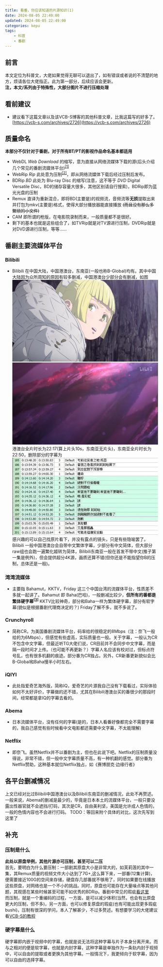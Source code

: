 ```yaml
---
title: 看番，你应该知道的片源知识(1)
date: 2024-08-05 22:49:00
updated: 2024-08-05 22:49:00
categories: kepu
tags: 
    - 科普
    - 番剧
---
```


## 前言
本文定位为科普文，大佬如果觉得无聊可以退出了，如有错误或者说的不清楚的地方，烦请各位大佬指正。此为第一部分，后续应该会更新。  
**注，本文/系列由于特殊性，大部分图片不进行压缩处理**
## 看前建议
- 建议看下这篇文章以及该VCB-S博客的其他科普文章，比我这篇写的好多了。[https://vcb-s.com/archives/2726](https://vcb-s.com/archives/2726)

## 质量命名
**本部分不仅针对于番剧，对于所有BT/PT的影视作品命名基本都适用**
- WebDL *Web Download* 的缩写，意为直接从网络流媒体下载的源(后头介绍几个常见的番剧流媒体平台)<sup>[[1]](./#番剧主要流媒体平台)</sup>
- WebRip *Rip* 此处意为压制<sup>[[2]](./#压制是什么)</sup>，即从网络流媒体下载后经过压制后发布。
- BDRip *BD* 此处为 Blu-ray Disc 的缩写(注意，这不等于 *DVD* Digital Versatile Disc，BD的储存容量大很多，其他区别请自行搜索)，BDRip即为蓝光光盘的压制
- Remux 直译为重新混合，即将BD(主要是)的视频流，音频流等**无损**提取出来并打包为mkv(主要是)格式，使得大部分播放器能直接播放 ~~(而且没有那么多繁琐的小文件)~~
- CAM 即所谓的枪版，在电影院录制而来，一般质量都不是很好。
- 剩下的基本也就是这些组合了，如TVRip就是对TV源进行压制，DVDRip就是对DVD源进行压制，等等……
## 番剧主要流媒体平台
### Bilibili
- Bilibili 在中国大陆，中国港澳台，东南亚(一般也称B-Global)均有。其中中国大陆因为众所周知的原因有较多删减，中国港澳台少部分会有删减，如图
![Bilibili东南亚](../images/anime-release-groups/大雪海的卡纳.S01E03.Bilibili东南亚.001415.png) ![Bilibili港澳台](../images/anime-release-groups/大雪海的卡纳.S01E03.Bilibili港澳台.001415.png) 
港澳台全片时长为22:17(算上片头10s，东南亚无片头)，东南亚全片时长为22:50，删除部分的字幕为
![转自Bahamut论坛](../images/anime-release-groups/1.webp)
感兴趣的可以自己找原片看下，并没有露点的镜头，只是有些隐喻罢了。
Bilibili 一般中国港澳台会自带中文繁体字幕，少部分有中文简体，但大部分raw组也会跑一遍繁化姬转为简体，Bilibili东南亚一般在首发不带中文(推子第一集是例外)，但会提供超分4K源，画质还算不错(但你还是不能指望你B的压制，总体还是一般)。
### 湾湾流媒体
- 主要指 Bahamut，KKTV，Friday 这三个中国台湾的流媒体平台，性质差不多就一起讲了。Bahamut 即 Baha(巴哈)，一般删减比较少，**但所有的番都是繁体硬字幕<sup>[[3]](./#硬字幕是什么)</sup>** KKTV比较神奇，部分和Baha一样为繁体硬字幕，部分有软字幕(貌似是根据番剧代理商决定的？) Friday了解不多，就不多说了。
### Crunchyroll
- 简称CR，为美国番剧流媒体平台，码率给的很稳定的8Mbps（注：奈飞一般给的为6Mbps），但感觉有些虚高，实际质量也一般。关于字幕，一般认为CR不包含中文字幕，但最近听TG大佬们说，CR目前并不会同步中文字幕，而是隔一段时间才上传。（也可能不再更新？）字幕人名应该有校对过，但标点符号乱，也有很多机翻的痕迹。部分番为CR独占。另外，CR新番更新貌似会比B-Global和Baha慢半小时左右。
### iQIYI
- 此处指爱奇艺海外版，简称IQ，爱奇艺的片源我自己没有下载看过，实际体验如何不太好评价，字幕做的还不错，尤其在Bilibili港澳台买的番很少的那段时间，经常都是拿IQ的字幕去看的。
### Abema
- 日本流媒体平台，没有任何的字幕(是的，日本人看番好像都完全不需要字幕的，我自己感觉有些时候看中文电影都还需要中文字幕，不太能理解)
### Netflix
- 即奈飞。虽然Netflix并不以番剧为主，但也在此说下吧。Netflix的压制质量没得说，非常不错，但一般中文字幕质量不高，有一种机翻的感觉。部分番为Netflix赞助，这种基本就位Netflix独占，如《赛博朋克·边缘行者》

## 各平台删减情况
上文已经对比过Bilibili中国港澳台以及Bilibili东南亚的删减情况，此处不再赘述。  
一般来说，Abema的删减是最少的，毕竟是日本本土的流媒体平台，一般只要没露出性器官就不会遮挡/打码，其次是CR，自由美利坚，美国是允许成人色情的，一般的色情内容也不会进行打码。
TODO：等回来附个具体的对比，这次先写到这里了

## 补充
### 压制是什么
**此处以原盘举例，其他片源亦可压制，甚至可以二压**  
首先，要明白为什么要压制：一部剧其原盘大小是非常大的，如芙莉莲的其中一集，其Remux质量的视频文件大小达到了7G+,这么算下来，一部番(12集计算)，便需要接近100G的空间来存储，硬盘存几部番就不够用了，同时如果要在线播放这些原盘，对网络也是一个不小的挑战。同时，原盘也可能存在大量噪点等其他问题，其观感在某些时候甚至可能不如优秀的BDRip。番剧中常见的瑕疵[看这里](https://vcb-s.com/archives/4738)  
而压制，就是一个重编码的过程，一方面，是可以减少体积(当然，也会有比原盘更大的压制，但不多)，另一方面，也可以修复原盘的瑕疵(也有可能出现更多瑕疵bushi)，压制有很深的学问，本人了解甚少，不过多赘述。有想要学习的大佬建议看[VCB-S的教程](https://guides.vcb-s.com/)
### 硬字幕是什么
硬字幕即内嵌于视频中的字幕，也就是说无法将这种字幕与片子本身分离开来。而与之相对的便是软字幕，也就是内封字幕，这种字幕是单独作为一条轨内封于视频中，可以自由的提取或者更换为其他字幕。一般情况下，我更倾向于软字幕，因为可以自由的选择字幕。